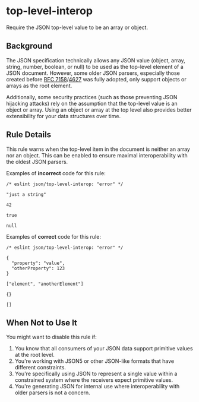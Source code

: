 # top-level-interop

Require the JSON top-level value to be an array or object.

## Background

The JSON specification technically allows any JSON value (object, array, string, number, boolean, or null) to be used as the top-level element of a JSON document. However, some older JSON parsers, especially those created before [RFC 7158](https://datatracker.ietf.org/doc/html/rfc7158)/[4627](https://datatracker.ietf.org/doc/html/rfc4627) was fully adopted, only support objects or arrays as the root element.

Additionally, some security practices (such as those preventing JSON hijacking attacks) rely on the assumption that the top-level value is an object or array. Using an object or array at the top level also provides better extensibility for your data structures over time.

## Rule Details

This rule warns when the top-level item in the document is neither an array nor an object. This can be enabled to ensure maximal interoperability with the oldest JSON parsers.

Examples of **incorrect** code for this rule:

```jsonc
/* eslint json/top-level-interop: "error" */

"just a string"

42

true

null
```

Examples of **correct** code for this rule:

```jsonc
/* eslint json/top-level-interop: "error" */

{
  "property": "value",
  "otherProperty": 123
}

["element", "anotherElement"]

{}

[]
```

## When Not to Use It

You might want to disable this rule if:

1. You know that all consumers of your JSON data support primitive values at the root level.
1. You're working with JSON5 or other JSON-like formats that have different constraints.
1. You're specifically using JSON to represent a single value within a constrained system where the receivers expect primitive values.
1. You're generating JSON for internal use where interoperability with older parsers is not a concern.
